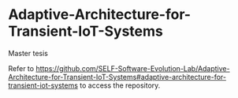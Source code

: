 # Adaptive-Architecture-for-Transient-IoT-Systems
Master tesis

Refer to https://github.com/SELF-Software-Evolution-Lab/Adaptive-Architecture-for-Transient-IoT-Systems#adaptive-architecture-for-transient-iot-systems to access the repository.

